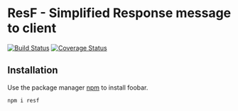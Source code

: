 # ResF - Simplified Response message to client

[![Build Status](https://travis-ci.org/dakir08/resf.svg?branch=master)](https://travis-ci.org/dakir08/resf)
[![Coverage Status](https://coveralls.io/repos/github/dakir08/resf/badge.svg?branch=master)](https://coveralls.io/github/dakir08/resf?branch=master)

## Installation

Use the package manager [npm](https://nodejs.org/en/) to install foobar.

```bash
npm i resf
```
